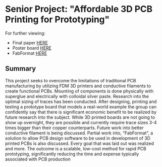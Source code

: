 # Senior Project: "Affordable 3D PCB Printing for Prototyping"

For further viewing:  
- Final paper [HERE](https://github.com/StevenNaliwajka/ProjectGuide/blob/main/FormalWork/SeniorProject-3DPCBS/FinalReportSeniorProject.docx)  
- Poster board [HERE](https://github.com/StevenNaliwajka/ProjectGuide/blob/main/FormalWork/SeniorProject-3DPCBS/SeniorProjectFinal%20Poster_V2.pptx)
- FabFormat [HERE](https://github.com/StevenNaliwajka/FabFormat/blob/main/README.md)


## Summary
This project seeks to overcome the limitations of traditional PCB manufacturing by utilizing FDM 3D printers and 
conductive filaments to create functional PCBs. Mounting of components is done physically with superglue and 
electrically with colloidal silver paste. Research into the optimal sizing of traces has been conducted. After 
designing, printing and testing a prototype board that models a real-world example the group can confidently say that 
there is significant economic benefit to be realized by future research into the subject. While 3D printed boards are 
not going to show up overnight, they are possible and currently require trace sizes 3-4 times bigger than their copper 
counterparts. Future work into better conductive filament is being discussed. Partial work into, “FabFormat”, a solution 
to allow PCB design software to be used in development of 3D printed PCBs is also discussed. Every goal that was laid 
out was realized and more. The outcome is a scalable, low-cost method for rapid PCB prototyping, significantly reducing 
the time and expense typically associated with PCB production